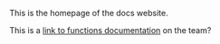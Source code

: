 This is the homepage of the docs website.

This is a [link to functions documentation](/functions.html) on the team?